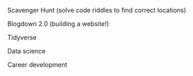 Scavenger Hunt (solve code riddles to find correct locations)

Blogdown 2.0 (building a website!)

Tidyverse

Data science

Career development
